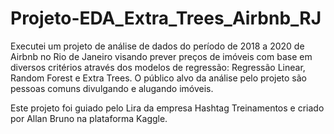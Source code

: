 # Projeto-EDA_Extra_Trees_Airbnb_RJ
Executei um projeto de análise de dados do período de 2018 a 2020 de Airbnb no Rio de Janeiro visando prever preços de imóveis com base em diversos critérios através dos modelos de regressão: Regressão Linear, Random Forest e Extra Trees. O público alvo da análise pelo projeto são pessoas comuns divulgando e alugando imóveis. 

Este projeto foi guiado pelo Lira da empresa Hashtag Treinamentos e criado por Allan Bruno na plataforma Kaggle.
